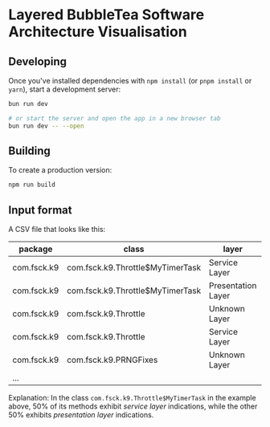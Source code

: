 # Layered BubbleTea Software Architecture Visualisation

## Developing

Once you've installed dependencies with `npm install` (or `pnpm install` or `yarn`), start a development server:

```bash
bun run dev

# or start the server and open the app in a new browser tab
bun run dev -- --open
```

## Building

To create a production version:

```bash
npm run build
```
## Input format

A CSV file that looks like this:

|package|class|layer|count|
|--|--|--|--|
|com.fsck.k9|com.fsck.k9.Throttle$MyTimerTask|Service Layer|0.5|
|com.fsck.k9|com.fsck.k9.Throttle$MyTimerTask|Presentation Layer|0.5|
|com.fsck.k9|com.fsck.k9.Throttle|Unknown Layer|0.5|
|com.fsck.k9|com.fsck.k9.Throttle|Service Layer|0.5|
|com.fsck.k9|com.fsck.k9.PRNGFixes|Unknown Layer|1.0|
|...||||

Explanation: In the class `com.fsck.k9.Throttle$MyTimerTask` in the example above, 50% of its methods exhibit *service layer* indications, while the other 50% exhibits *presentation layer* indications.
